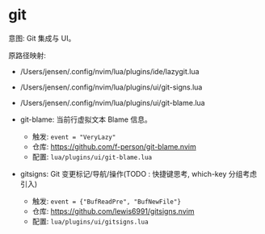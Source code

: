 # git

意图: Git 集成与 UI。

原路径映射:

- /Users/jensen/.config/nvim/lua/plugins/ide/lazygit.lua
- /Users/jensen/.config/nvim/lua/plugins/ui/git-signs.lua
- /Users/jensen/.config/nvim/lua/plugins/ui/git-blame.lua

- git-blame: 当前行虚拟文本 Blame 信息。
    - 触发: `event = "VeryLazy"`
    - 仓库: <https://github.com/f-person/git-blame.nvim>
    - 配置: `lua/plugins/ui/git-blame.lua`

- gitsigns: Git 变更标记/导航/操作(TODO : 快捷键思考, which-key 分组考虑引入)
    - 触发: `event = {"BufReadPre", "BufNewFile"}`
    - 仓库: <https://github.com/lewis6991/gitsigns.nvim>
    - 配置: `lua/plugins/ui/gitsigns.lua`
